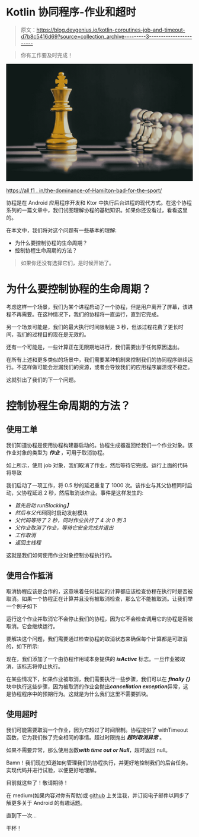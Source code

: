 # Kotlin 协同程序-作业和超时

> 原文：<https://blog.devgenius.io/kotlin-coroutines-job-and-timeout-d7b8c5416d69?source=collection_archive---------3----------------------->

> 你有工作要及时完成！

![](img/7376945190384b8448555018a3a9a38a.png)

[https://all f1 . in/the-dominance-of-Hamilton-bad-for-the-sport/](https://allf1.in/the-dominance-of-hamilton-bad-for-the-sport/)

协程是在 Android 应用程序开发和 Ktor 中执行后台进程的现代方式。在这个协程系列的一篇文章中，我们试图理解协程的基础知识。如果你还没看过，看看这里的。

在本文中，我们将对这个问题有一些基本的理解:

*   为什么要控制协程的生命周期？
*   控制协程生命周期的方法？

> 如果你还没有选择它们，是时候开始了。

# 为什么要控制协程的生命周期？

考虑这样一个场景，我们为某个进程启动了一个协程，但是用户离开了屏幕，该进程不再需要。在这种情况下，我们的协程将一直运行，直到它完成。

另一个场景可能是，我们的最大执行时间限制是 3 秒，但该过程花费了更长时间，我们的过程目的现在是无效的。

还有一个可能是，一些计算正在无限期地进行，我们需要出于任何原因退出。

在所有上述和更多类似的场景中，我们需要某种机制来控制我们的协同程序继续运行。不这样做可能会泄漏我们的资源，或者会导致我们的应用程序崩溃或不稳定。

这就引出了我们的下一个问题。

# 控制协程生命周期的方法？

## 使用工单

我们知道协程是使用协程构建器启动的。协程生成器返回给我们一个作业对象。该作业对象的类型为 ***作业*** ，可用于取消协程。

如上所示，使用 job 对象，我们取消了作业，然后等待它完成。运行上面的代码将导致

我们启动了一项工作，将 0.5 秒的延迟重复了 1000 次。该作业与其父协程同时启动，父协程延迟 2 秒，然后取消该作业。事件是这样发生的:

*   *首先启动 runBlocking】*
*   *然后与父代码*同时启动发射模块
*   *父代码等待了 2 秒，同时作业执行了 4 次 0 到 3*
*   *父作业取消了作业，等待它安全完成并退出*
*   *工作取消*
*   *返回主线程*

这就是我们如何使用作业对象控制协程执行的。

## 使用合作抵消

取消协程应该是合作的，这意味着任何挂起的计算都应该检查协程在执行时是否被取消。如果一个协程正在计算并且没有被取消检查，那么它不能被取消。让我们举一个例子如下

运行这个作业并取消它不会停止我们的协程，因为它不会检查调用它的协程是否被取消。它会继续运行。

要解决这个问题，我们需要通过检查协程的取消状态来确保每个计算都是可取消的，如下所示:

现在，我们添加了一个由协程作用域本身提供的 ***isActive*** 标志。一旦作业被取消，该标志将停止执行。

在某些情况下，如果作业被取消，我们需要执行一些步骤，我们可以在 ***finally {}*** 块中执行这些步骤，因为被取消的作业会抛出***cancellation exception***异常，这是协程程序中的预期行为。这就是为什么我们这里不需要抓块。

## 使用超时

我们可能需要取消一个作业，因为它超过了时间限制。协程提供了 withTimeout 函数，它为我们做了完全相同的事情。超过时限抛出 ***超时取消异常*** 。

如果不需要异常，那么使用函数***with time out or Null***，超时返回 null。

Bamn！我们现在知道如何管理我们的协程执行，并更好地控制我们的后台任务。实现代码并进行试验，以便更好地理解。

目前就这些了！敬请期待！

在 medium(如果内容对你有帮助)或 [github](https://github.com/aqua30) 上关注我，并订阅电子邮件以同步了解更多关于 Android 的有趣话题。

直到下一次…

干杯！